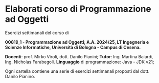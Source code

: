 # Elaborati corso di Programmazione ad Oggetti
Esercizi settimanali del corso di

**00819_1 - Programmazione ad Oggetti; A.A. 2024/25, LT Ingegneria e Scienze Informatiche, Università di Bologna - Campus di Cesena.**

**Docenti**: prof. Mirko Viroli, dott. Danilo Pianini;
**Tutor**: Ing. Martina Baiardi, Ing. Nicholas Farabegoli.
**Linguaggio** di programmazione: Java - JDK v21;

Ogni cartella contiene una serie di esercizi settimanali proposti dal dott. Danilo Pianino.
